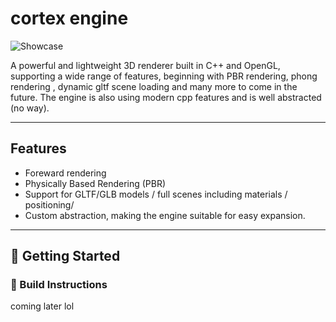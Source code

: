# cortex engine

![Showcase](github_files/github_showcase.gif)

A powerful and lightweight 3D renderer built in C++ and OpenGL, supporting a wide range of features, beginning with PBR rendering, phong rendering , dynamic gltf scene loading and many more to come in the future. The engine is also using modern cpp features and is well abstracted (no way).

---

##  Features

-  Foreward rendering
-  Physically Based Rendering (PBR)
-  Support for GLTF/GLB models / full scenes including materials / positioning/
-  Custom abstraction, making the engine suitable for easy expansion.

---

## 🚀 Getting Started

### 🔧 Build Instructions

coming later lol

